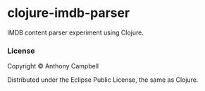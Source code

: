 # clojure-imdb-parser

IMDB content parser experiment using Clojure.

### License

Copyright © Anthony Campbell

Distributed under the Eclipse Public License, the same as Clojure.

